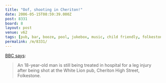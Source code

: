 ```yaml
---
title: "Oof, shooting in Cheriton!"
date: 2006-05-15T08:59:39.000Z
post: 8331
board: 8
layout: post
venue: v62
tags: [pub, bar, booze, pool, jukebox, music, child friendly, folkestone]
permalink: /m/8331/
---
```

<a href="http://news.bbc.co.uk/2/hi/uk_news/england/kent/4769683.stm">BBC says</a>:

<blockquote>An 18-year-old man is still being treated in hospital for a leg injury after being shot at the White Lion pub, Cheriton High Street, Folkestone.</blockquote>
